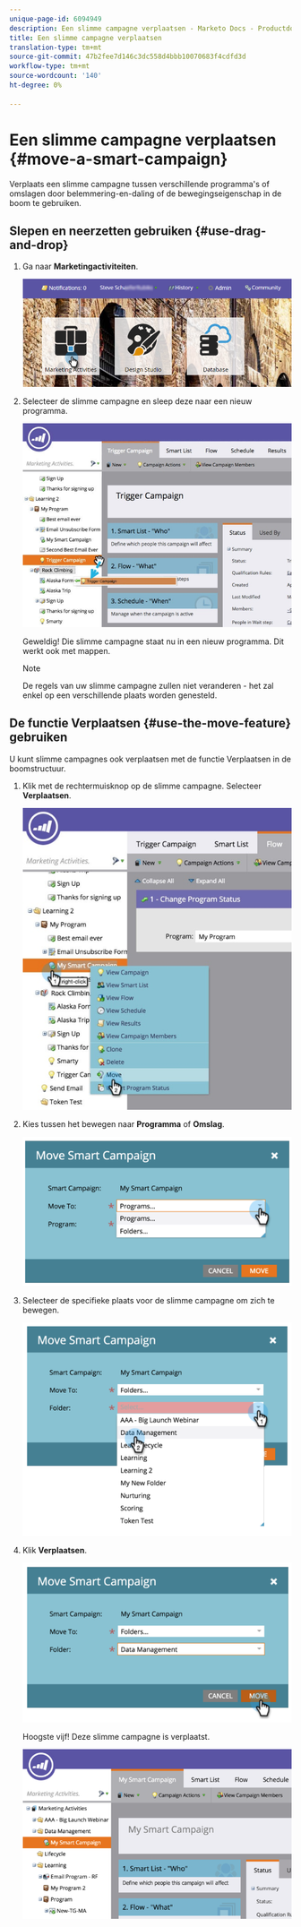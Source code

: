 ```yaml
---
unique-page-id: 6094949
description: Een slimme campagne verplaatsen - Marketo Docs - Productdocumentatie
title: Een slimme campagne verplaatsen
translation-type: tm+mt
source-git-commit: 47b2fee7d146c3dc558d4bbb10070683f4cdfd3d
workflow-type: tm+mt
source-wordcount: '140'
ht-degree: 0%

---
```



# Een slimme campagne verplaatsen {#move-a-smart-campaign}

Verplaats een slimme campagne tussen verschillende programma&#39;s of omslagen door belemmering-en-daling of de bewegingseigenschap in de boom te gebruiken.

## Slepen en neerzetten gebruiken {#use-drag-and-drop}

1. Ga naar **Marketingactiviteiten**.

   ![](assets/login-marketing-activities-2.png)

1. Selecteer de slimme campagne en sleep deze naar een nieuw programma.

   ![](assets/rockclimbing-tabfix.jpg)

   Geweldig! Die slimme campagne staat nu in een nieuw programma. Dit werkt ook met mappen.

   >[!NOTE]
   >
   >De regels van uw slimme campagne zullen niet veranderen - het zal enkel op een verschillende plaats worden genesteld.

## De functie Verplaatsen {#use-the-move-feature} gebruiken

U kunt slimme campagnes ook verplaatsen met de functie Verplaatsen in de boomstructuur.

1. Klik met de rechtermuisknop op de slimme campagne. Selecteer **Verplaatsen**.

   ![](assets/rockclimbing2.jpg)

1. Kies tussen het bewegen naar **Programma** of **Omslag**.

   ![](assets/image2015-2-25-13-3a34-3a20.png)

1. Selecteer de specifieke plaats voor de slimme campagne om zich te bewegen.

   ![](assets/image2015-2-25-13-3a36-3a4.png)

1. Klik **Verplaatsen**.

   ![](assets/image2015-2-25-13-3a37-3a44.png)

   Hoogste vijf! Deze slimme campagne is verplaatst.

   ![](assets/image2015-2-25-13-39-51-copy-281-29.png)

